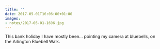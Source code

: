 ```yaml
---
title: ''
date: 2017-05-01T16:06:00+01:00
images:
- notes/2017-05-01-1606.jpg
---
```

This bank holiday I have mostly been... pointing my camera at bluebells, on the Arlington Bluebell Walk.
